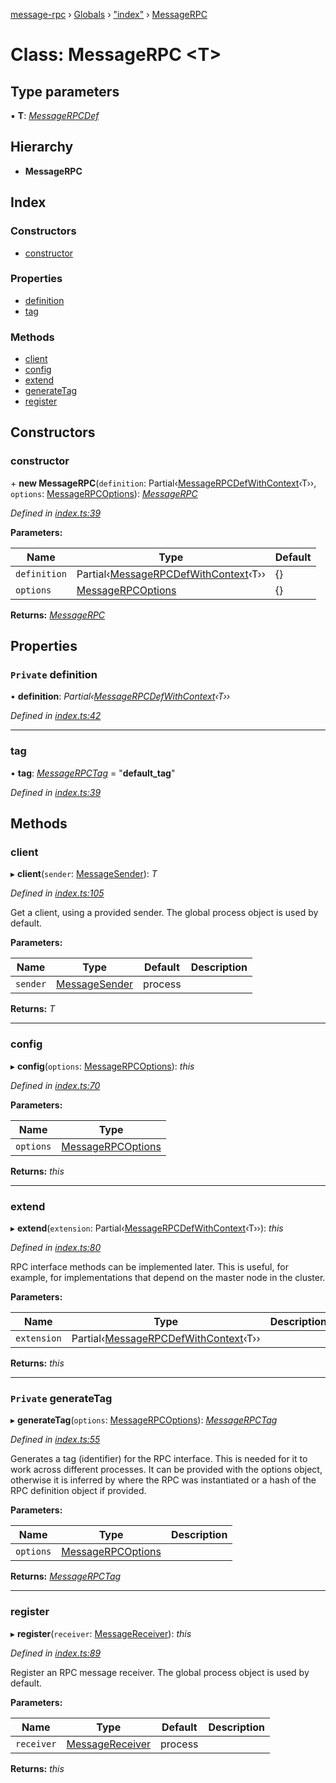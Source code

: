 [message-rpc](../README.md) › [Globals](../globals.md) › ["index"](../modules/_index_.md) › [MessageRPC](_index_.messagerpc.md)

# Class: MessageRPC <**T**>

## Type parameters

▪ **T**: *[MessageRPCDef](../modules/_index_.md#messagerpcdef)*

## Hierarchy

* **MessageRPC**

## Index

### Constructors

* [constructor](_index_.messagerpc.md#constructor)

### Properties

* [definition](_index_.messagerpc.md#private-definition)
* [tag](_index_.messagerpc.md#tag)

### Methods

* [client](_index_.messagerpc.md#client)
* [config](_index_.messagerpc.md#config)
* [extend](_index_.messagerpc.md#extend)
* [generateTag](_index_.messagerpc.md#private-generatetag)
* [register](_index_.messagerpc.md#register)

## Constructors

###  constructor

\+ **new MessageRPC**(`definition`: Partial‹[MessageRPCDefWithContext](../modules/_index_.md#messagerpcdefwithcontext)‹T››, `options`: [MessageRPCOptions](../modules/_index_.md#messagerpcoptions)): *[MessageRPC](_index_.messagerpc.md)*

*Defined in [index.ts:39](https://github.com/srolel/message-rpc/blob/b446f0c/src/index.ts#L39)*

**Parameters:**

Name | Type | Default |
------ | ------ | ------ |
`definition` | Partial‹[MessageRPCDefWithContext](../modules/_index_.md#messagerpcdefwithcontext)‹T›› | {} |
`options` | [MessageRPCOptions](../modules/_index_.md#messagerpcoptions) | {} |

**Returns:** *[MessageRPC](_index_.messagerpc.md)*

## Properties

### `Private` definition

• **definition**: *Partial‹[MessageRPCDefWithContext](../modules/_index_.md#messagerpcdefwithcontext)‹T››*

*Defined in [index.ts:42](https://github.com/srolel/message-rpc/blob/b446f0c/src/index.ts#L42)*

___

###  tag

• **tag**: *[MessageRPCTag](../modules/_index_.md#messagerpctag)* = "__default_tag__"

*Defined in [index.ts:39](https://github.com/srolel/message-rpc/blob/b446f0c/src/index.ts#L39)*

## Methods

###  client

▸ **client**(`sender`: [MessageSender](../modules/_index_.md#messagesender)): *T*

*Defined in [index.ts:105](https://github.com/srolel/message-rpc/blob/b446f0c/src/index.ts#L105)*

Get a client, using a provided sender. The global process object is used by default.

**Parameters:**

Name | Type | Default | Description |
------ | ------ | ------ | ------ |
`sender` | [MessageSender](../modules/_index_.md#messagesender) | process |   |

**Returns:** *T*

___

###  config

▸ **config**(`options`: [MessageRPCOptions](../modules/_index_.md#messagerpcoptions)): *this*

*Defined in [index.ts:70](https://github.com/srolel/message-rpc/blob/b446f0c/src/index.ts#L70)*

**Parameters:**

Name | Type |
------ | ------ |
`options` | [MessageRPCOptions](../modules/_index_.md#messagerpcoptions) |

**Returns:** *this*

___

###  extend

▸ **extend**(`extension`: Partial‹[MessageRPCDefWithContext](../modules/_index_.md#messagerpcdefwithcontext)‹T››): *this*

*Defined in [index.ts:80](https://github.com/srolel/message-rpc/blob/b446f0c/src/index.ts#L80)*

RPC interface methods can be implemented later. This is useful, for example,
for implementations that depend on the master node in the cluster.

**Parameters:**

Name | Type | Description |
------ | ------ | ------ |
`extension` | Partial‹[MessageRPCDefWithContext](../modules/_index_.md#messagerpcdefwithcontext)‹T›› |   |

**Returns:** *this*

___

### `Private` generateTag

▸ **generateTag**(`options`: [MessageRPCOptions](../modules/_index_.md#messagerpcoptions)): *[MessageRPCTag](../modules/_index_.md#messagerpctag)*

*Defined in [index.ts:55](https://github.com/srolel/message-rpc/blob/b446f0c/src/index.ts#L55)*

Generates a tag (identifier) for the RPC interface. This is needed for it
to work across different processes. It can be provided with the options object,
otherwise it is inferred by where the RPC was instantiated or a hash of the
RPC definition object if provided.

**Parameters:**

Name | Type | Description |
------ | ------ | ------ |
`options` | [MessageRPCOptions](../modules/_index_.md#messagerpcoptions) |   |

**Returns:** *[MessageRPCTag](../modules/_index_.md#messagerpctag)*

___

###  register

▸ **register**(`receiver`: [MessageReceiver](../modules/_index_.md#messagereceiver)): *this*

*Defined in [index.ts:89](https://github.com/srolel/message-rpc/blob/b446f0c/src/index.ts#L89)*

Register an RPC message receiver. The global process object is used by default.

**Parameters:**

Name | Type | Default | Description |
------ | ------ | ------ | ------ |
`receiver` | [MessageReceiver](../modules/_index_.md#messagereceiver) | process |   |

**Returns:** *this*
